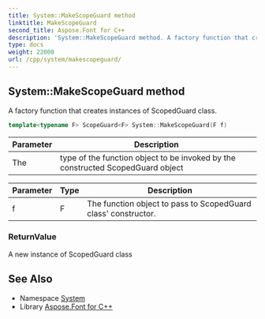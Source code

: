 ```yaml
---
title: System::MakeScopeGuard method
linktitle: MakeScopeGuard
second_title: Aspose.Font for C++
description: 'System::MakeScopeGuard method. A factory function that creates instances of ScopedGuard class in C++.'
type: docs
weight: 22000
url: /cpp/system/makescopeguard/
---
```

## System::MakeScopeGuard method


A factory function that creates instances of ScopedGuard class.

```cpp
template<typename F> ScopeGuard<F> System::MakeScopeGuard(F f)
```


| Parameter | Description |
| --- | --- |
| The | type of the function object to be invoked by the constructed ScopedGuard object |

| Parameter | Type | Description |
| --- | --- | --- |
| f | F | The function object to pass to ScopedGuard class' constructor. |

### ReturnValue

A new instance of ScopedGuard class

## See Also

* Namespace [System](../)
* Library [Aspose.Font for C++](../../)
